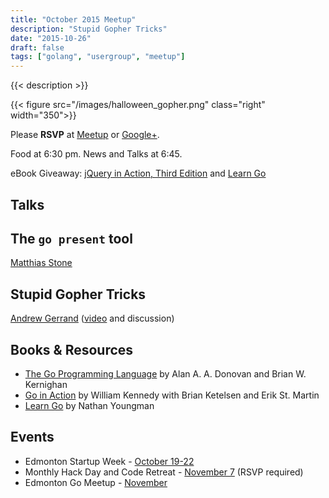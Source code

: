 ```yaml
---
title: "October 2015 Meetup"
description: "Stupid Gopher Tricks"
date: "2015-10-26"
draft: false
tags: ["golang", "usergroup", "meetup"]
---
```

{{< description >}}

{{< figure src="/images/halloween_gopher.png" class="right" width="350">}}

Please **RSVP** at [Meetup](https://www.meetup.com/startupedmonton/events/qfwsfhytnbjc/) or [Google+](https://plus.google.com/events/c7cpb2kri2gcqs6dhvfl8rb0ekk?authkey=CO-VhMGsvergcA).

Food at 6:30 pm. News and Talks at 6:45.

eBook Giveaway: [jQuery in Action, Third Edition](https://www.manning.com/books/jquery-in-action-third-edition) and [Learn Go](http://yng.mn/learngolang)

## Talks

## The `go present` tool

[Matthias Stone](https://twitter.com/MatthiasStone)

## Stupid Gopher Tricks

[Andrew Gerrand](https://twitter.com/enneff) ([video](https://www.youtube.com/watch?v=UECh7X07m6E) and discussion)

## Books & Resources

- [The Go Programming Language](http://www.gopl.io/) by Alan A. A. Donovan and Brian W. Kernighan
- [Go in Action](https://www.manning.com/books/go-in-action) by William Kennedy with Brian Ketelsen and Erik St. Martin
- [Learn Go](http://yng.mn/learngolang) by Nathan Youngman

## Events

- Edmonton Startup Week - [October 19-22](https://www.startupedmonton.com/edmonton-startup-week/)
- Monthly Hack Day and Code Retreat - [November 7](https://www.startupedmonton.com/new-events/2015/11/7/monthly-hack-day) (RSVP required)
- Edmonton Go Meetup - [November](/meetup/2015-11/)
